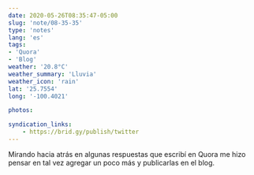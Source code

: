 ```yaml
---
date: 2020-05-26T08:35:47-05:00
slug: 'note/08-35-35'
type: 'notes'
lang: 'es'
tags:
- 'Quora'
- 'Blog'
weather: '20.8°C'
weather_summary: 'Lluvia'
weather_icon: 'rain'
lat: '25.7554'
long: '-100.4021'

photos:

syndication_links:
    - https://brid.gy/publish/twitter
---
```

Mirando hacia atrás en algunas respuestas que escribí en Quora me hizo pensar en tal vez agregar un poco más y publicarlas en el blog.  